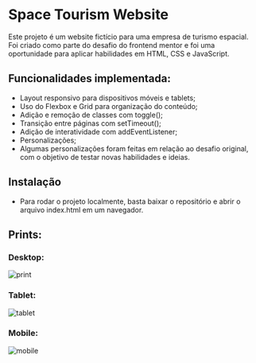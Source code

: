 # Space Tourism Website

  Este projeto é um website fictício para uma empresa de turismo espacial. Foi criado como parte do desafio do frontend mentor e foi uma oportunidade para aplicar habilidades em HTML, CSS e JavaScript.

## Funcionalidades implementada:
  - Layout responsivo para dispositivos móveis e tablets;
  - Uso do Flexbox e Grid para organização do conteúdo;
  - Adição e remoção de classes com toggle();
  - Transição entre páginas com setTimeout();
  - Adição de interatividade com addEventListener;
  - Personalizações;
  - Algumas personalizações foram feitas em relação ao desafio original, com o objetivo de testar novas habilidades e ideias.

## Instalação
  - Para rodar o projeto localmente, basta baixar o repositório e abrir o arquivo index.html em um navegador.
  

## Prints: 

### Desktop:
![print](https://user-images.githubusercontent.com/115817581/212782286-a6302ce4-88fd-45ba-b4b3-859e474a54a4.png)

### Tablet:

![tablet](https://user-images.githubusercontent.com/115817581/217258287-296faa0d-a387-4535-baec-6f440383c1d2.png)

### Mobile:

![mobile](https://user-images.githubusercontent.com/115817581/217258263-23920e8f-130a-409a-9d42-106d9b3e37af.png)
